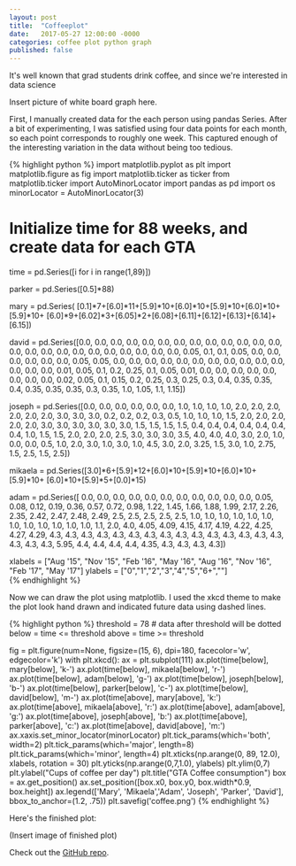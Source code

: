 ```yaml
---
layout: post
title:  "Coffeeplot"
date:   2017-05-27 12:00:00 -0000
categories: coffee plot python graph
published: false
---
```


It's well known that grad students drink coffee, and since we're interested in
data science

Insert picture of white board graph here.

First, I manually created data for the each person using pandas Series. After a
bit of experimenting, I was satisfied using four data points for each month, so
each point corresponds to roughly one week. This captured enough of the
interesting variation in the data without being too tedious.

{% highlight python %}
import matplotlib.pyplot as plt
import matplotlib.figure as fig
import matplotlib.ticker as ticker
from matplotlib.ticker import AutoMinorLocator
import pandas as pd
import os
minorLocator = AutoMinorLocator(3)

# Initialize time for 88 weeks, and create data for each GTA
time = pd.Series([i for i in range(1,89)])

parker = pd.Series([0.5]*88)

mary = pd.Series( [0.1]*7+[6.0]*11+[5.9]*10+[6.0]*10+[5.9]*10+[6.0]*10+[5.9]*10+
									[6.0]*9+[6.02]*3+[6.05]*2+[6.08]+[6.11]+[6.12]+[6.13]+[6.14]+[6.15])

david = pd.Series([0.0, 0.0, 0.0, 0.0, 0.0, 0.0, 0.0, 0.0, 0.0, 0.0, 0.0, 0.0,
                    0.0, 0.0, 0.0, 0.0, 0.0, 0.0, 0.0, 0.0, 0.0, 0.0, 0.0, 0.0,
                    0.05, 0.1, 0.1, 0.05, 0.0, 0.0, 0.0, 0.0, 0.0, 0.0, 0.05, 0.05,
                    0.0, 0.0, 0.0, 0.0, 0.0, 0.0, 0.0, 0.0, 0.0, 0.0, 0.0, 0.0,
                    0.0, 0.0, 0.01, 0.05, 0.1, 0.2, 0.25, 0.1, 0.05, 0.01, 0.0, 0.0,
                    0.0, 0.0, 0.0, 0.0, 0.0, 0.0, 0.02, 0.05, 0.1, 0.15, 0.2, 0.25,
                    0.3, 0.25, 0.3, 0.4, 0.35, 0.35, 0.4, 0.35, 0.35, 0.35, 0.3, 0.35,
                    1.0, 1.05, 1.1, 1.15])

joseph = pd.Series([0.0, 0.0, 0.0, 0.0, 0.0, 0.0, 1.0, 1.0, 1.0, 1.0, 2.0, 2.0,
                    2.0, 2.0, 2.0, 2.0, 3.0, 3.0, 3.0, 0.2, 0.2, 0.2, 0.3, 0.5,
                    1.0, 1.0, 1.0, 1.5, 2.0, 2.0, 2.0, 2.0, 2.0, 3.0, 3.0, 3.0,
                    3.0, 3.0, 3.0, 1.5, 1.5, 1.5, 1.5, 0.4, 0.4, 0.4, 0.4, 0.4,
                    0.4, 0.4, 1.0, 1.5, 1.5, 2.0, 2.0, 2.0, 2.5, 3.0, 3.0, 3.0,
                    3.5, 4.0, 4.0, 4.0, 3.0, 2.0, 1.0, 0.0, 0.0, 0.5, 1.0, 2.0,
                    3.0, 1.0, 3.0, 1.0, 4.5, 3.0, 2.0, 3.25, 1.5, 3.0, 1.0, 2.75,
										1.5, 2.5, 1.5, 2.5])

mikaela = pd.Series([3.0]*6+[5.9]*12+[6.0]*10+[5.9]*10+[6.0]*10+[5.9]*10+
										[6.0]*10+[5.9]*5+[0.0]*15)

adam = pd.Series([  0.0, 0.0, 0.0, 0.0, 0.0, 0.0, 0.0, 0.0, 0.0, 0.0, 0.0, 0.05,
                    0.08, 0.12, 0.19, 0.36, 0.57, 0.72, 0.98, 1.22, 1.45, 1.66, 1.88, 1.99,
                    2.17, 2.26, 2.35, 2.42, 2.47, 2.48, 2.49, 2.5, 2.5, 2.5, 2.5, 2.5,
                    1.0, 1.0, 1.0, 1.0, 1.0, 1.0, 1.0, 1.0, 1.0, 1.0, 1.0, 1.0,
                    1.1, 2.0, 4.0, 4.05, 4.09, 4.15, 4.17, 4.19, 4.22, 4.25, 4.27, 4.29,
                    4.3, 4.3, 4.3, 4.3, 4.3, 4.3, 4.3, 4.3, 4.3, 4.3, 4.3, 4.3,
                    4.3, 4.3, 4.3, 4.3, 4.3, 4.3, 5.95, 4.4, 4.4, 4.4, 4.4, 4.35,
                    4.3, 4.3, 4.3, 4.3])

xlabels = ["Aug '15", "Nov '15", "Feb '16", "May '16", "Aug '16", "Nov '16", "Feb '17", "May '17"]
ylabels = ["0","1","2","3","4","5","6+",""]       
{% endhighlight %}


Now we can draw the plot using matplotlib. I used the xkcd theme to make
the plot look hand drawn and indicated future data using dashed lines.

{% highlight python %}
threshold = 78 # data after threshold will be dotted
below = time <= threshold
above = time >= threshold

fig = plt.figure(num=None, figsize=(15, 6), dpi=180, facecolor='w', edgecolor='k')
with plt.xkcd():
    ax = plt.subplot(111)
    ax.plot(time[below], mary[below], 'k-')
    ax.plot(time[below], mikaela[below], 'r-')
    ax.plot(time[below], adam[below], 'g-')
    ax.plot(time[below], joseph[below], 'b-')
    ax.plot(time[below], parker[below], 'c-')
    ax.plot(time[below], david[below], 'm-')
    ax.plot(time[above], mary[above], 'k:')
    ax.plot(time[above], mikaela[above], 'r:')
    ax.plot(time[above], adam[above], 'g:')
    ax.plot(time[above], joseph[above], 'b:')
    ax.plot(time[above], parker[above], 'c:')
    ax.plot(time[above], david[above], 'm:')
    ax.xaxis.set_minor_locator(minorLocator)
    plt.tick_params(which='both', width=2)
    plt.tick_params(which='major', length=8)
    plt.tick_params(which='minor', length=4)
    plt.xticks(np.arange(0, 89, 12.0), xlabels, rotation = 30)
    plt.yticks(np.arange(0,7,1.0), ylabels)
    plt.ylim(0,7)
    plt.ylabel("Cups of coffee per day")
    plt.title("GTA Coffee consumption")
    box = ax.get_position()
    ax.set_position([box.x0, box.y0, box.width*0.9, box.height])
    ax.legend(['Mary', 'Mikaela','Adam', 'Joseph', 'Parker', 'David'], bbox_to_anchor=(1.2, .75))
    plt.savefig('coffee.png')
{% endhighlight %}

Here's the finished plot:

(Insert image of finished plot)

Check out the [GitHub repo][coffeeplot-repo].


[coffeeplot-repo]: https://github.com/dpebert7/coffeeplot
